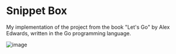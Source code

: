 # Snippet Box

My implementation of the project from the book "Let's Go" by Alex Edwards, written in the Go programming language.


![image](https://user-images.githubusercontent.com/25211181/216787038-262bcca7-32da-4052-a7ff-53abd32cc2a9.png)
